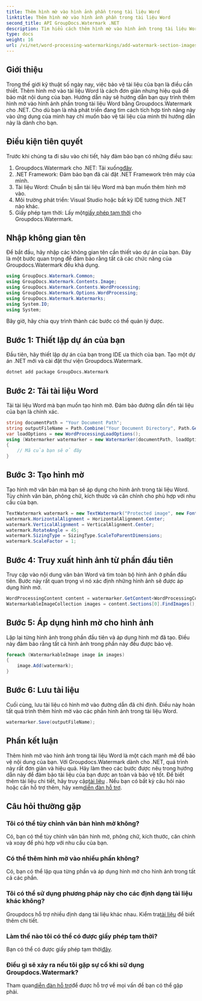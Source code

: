 ```yaml
---
title: Thêm hình mờ vào hình ảnh phần trong tài liệu Word
linktitle: Thêm hình mờ vào hình ảnh phần trong tài liệu Word
second_title: API GroupDocs.Watermark .NET
description: Tìm hiểu cách thêm hình mờ vào hình ảnh trong tài liệu Word bằng Groupdocs cho .NET. Hãy làm theo hướng dẫn của chúng tôi để bảo vệ tài liệu an toàn và chuyên nghiệp.
type: docs
weight: 16
url: /vi/net/word-processing-watermarkings/add-watermark-section-images-word-docs/
---
```

## Giới thiệu
Trong thế giới kỹ thuật số ngày nay, việc bảo vệ tài liệu của bạn là điều cần thiết. Thêm hình mờ vào tài liệu Word là cách đơn giản nhưng hiệu quả để bảo mật nội dung của bạn. Hướng dẫn này sẽ hướng dẫn bạn quy trình thêm hình mờ vào hình ảnh phần trong tài liệu Word bằng Groupdocs.Watermark cho .NET. Cho dù bạn là nhà phát triển đang tìm cách tích hợp tính năng này vào ứng dụng của mình hay chỉ muốn bảo vệ tài liệu của mình thì hướng dẫn này là dành cho bạn.
## Điều kiện tiên quyết
Trước khi chúng ta đi sâu vào chi tiết, hãy đảm bảo bạn có những điều sau:
1.  Groupdocs.Watermark cho .NET: Tải xuống[đây](https://releases.groupdocs.com/Watermark/net/).
2. .NET Framework: Đảm bảo bạn đã cài đặt .NET Framework trên máy của mình.
3. Tài liệu Word: Chuẩn bị sẵn tài liệu Word mà bạn muốn thêm hình mờ vào.
4. Môi trường phát triển: Visual Studio hoặc bất kỳ IDE tương thích .NET nào khác.
5.  Giấy phép tạm thời: Lấy một[giấy phép tạm thời](https://purchase.groupdocs.com/temporary-license/) cho Groupdocs.Watermark.
## Nhập không gian tên
Để bắt đầu, hãy nhập các không gian tên cần thiết vào dự án của bạn. Đây là một bước quan trọng để đảm bảo rằng tất cả các chức năng của Groupdocs.Watermark đều khả dụng.
```csharp
using GroupDocs.Watermark.Common;
using GroupDocs.Watermark.Contents.Image;
using GroupDocs.Watermark.Contents.WordProcessing;
using GroupDocs.Watermark.Options.WordProcessing;
using GroupDocs.Watermark.Watermarks;
using System.IO;
using System;
```
Bây giờ, hãy chia quy trình thành các bước có thể quản lý được.
## Bước 1: Thiết lập dự án của bạn
Đầu tiên, hãy thiết lập dự án của bạn trong IDE ưa thích của bạn. Tạo một dự án .NET mới và cài đặt thư viện Groupdocs.Watermark.
```bash
dotnet add package GroupDocs.Watermark
```
## Bước 2: Tải tài liệu Word
Tải tài liệu Word mà bạn muốn tạo hình mờ. Đảm bảo đường dẫn đến tài liệu của bạn là chính xác.
```csharp
string documentPath = "Your Document Path";
string outputFileName = Path.Combine("Your Document Directory", Path.GetFileName(documentPath));
var loadOptions = new WordProcessingLoadOptions();
using (Watermarker watermarker = new Watermarker(documentPath, loadOptions))
{
    // Mã của bạn sẽ ở đây
}
```
## Bước 3: Tạo hình mờ
Tạo hình mờ văn bản mà bạn sẽ áp dụng cho hình ảnh trong tài liệu Word. Tùy chỉnh văn bản, phông chữ, kích thước và căn chỉnh cho phù hợp với nhu cầu của bạn.
```csharp
TextWatermark watermark = new TextWatermark("Protected image", new Font("Arial", 8));
watermark.HorizontalAlignment = HorizontalAlignment.Center;
watermark.VerticalAlignment = VerticalAlignment.Center;
watermark.RotateAngle = 45;
watermark.SizingType = SizingType.ScaleToParentDimensions;
watermark.ScaleFactor = 1;
```
## Bước 4: Truy xuất hình ảnh từ phần đầu tiên
Truy cập vào nội dung văn bản Word và tìm toàn bộ hình ảnh ở phần đầu tiên. Bước này rất quan trọng vì nó xác định những hình ảnh sẽ được áp dụng hình mờ.
```csharp
WordProcessingContent content = watermarker.GetContent<WordProcessingContent>();
WatermarkableImageCollection images = content.Sections[0].FindImages();
```
## Bước 5: Áp dụng hình mờ cho hình ảnh
Lặp lại từng hình ảnh trong phần đầu tiên và áp dụng hình mờ đã tạo. Điều này đảm bảo rằng tất cả hình ảnh trong phần này đều được bảo vệ.
```csharp
foreach (WatermarkableImage image in images)
{
    image.Add(watermark);
}
```
## Bước 6: Lưu tài liệu
Cuối cùng, lưu tài liệu có hình mờ vào đường dẫn đã chỉ định. Điều này hoàn tất quá trình thêm hình mờ vào các phần hình ảnh trong tài liệu Word.
```csharp
watermarker.Save(outputFileName);
```
## Phần kết luận
Thêm hình mờ vào hình ảnh trong tài liệu Word là một cách mạnh mẽ để bảo vệ nội dung của bạn. Với Groupdocs.Watermark dành cho .NET, quá trình này rất đơn giản và hiệu quả. Hãy làm theo các bước được nêu trong hướng dẫn này để đảm bảo tài liệu của bạn được an toàn và bảo vệ tốt.
 Để biết thêm tài liệu chi tiết, hãy truy cập[tài liệu](https://reference.groupdocs.com/Watermark/net/) . Nếu bạn có bất kỳ câu hỏi nào hoặc cần hỗ trợ thêm, hãy xem[diễn đàn hỗ trợ](https://forum.groupdocs.com/c/watermark/19).
## Câu hỏi thường gặp
### Tôi có thể tùy chỉnh văn bản hình mờ không?
Có, bạn có thể tùy chỉnh văn bản hình mờ, phông chữ, kích thước, căn chỉnh và xoay để phù hợp với nhu cầu của bạn.
### Có thể thêm hình mờ vào nhiều phần không?
Có, bạn có thể lặp qua từng phần và áp dụng hình mờ cho hình ảnh trong tất cả các phần.
### Tôi có thể sử dụng phương pháp này cho các định dạng tài liệu khác không?
 Groupdocs hỗ trợ nhiều định dạng tài liệu khác nhau. Kiểm tra[tài liệu](https://reference.groupdocs.com/Watermark/net/) để biết thêm chi tiết.
### Làm thế nào tôi có thể có được giấy phép tạm thời?
 Bạn có thể có được giấy phép tạm thời[đây](https://purchase.groupdocs.com/temporary-license/).
### Điều gì sẽ xảy ra nếu tôi gặp sự cố khi sử dụng Groupdocs.Watermark?
 Tham quan[diễn đàn hỗ trợ](https://forum.groupdocs.com/c/watermark/19)để được hỗ trợ về mọi vấn đề bạn có thể gặp phải.